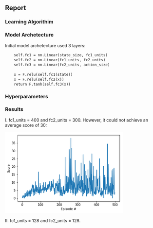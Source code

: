 ## Report

### Learning Algorithim

### Model Archetecture

Initial model archetecture used 3 layers:

        self.fc1 = nn.Linear(state_size, fc1_units)
        self.fc2 = nn.Linear(fc1_units, fc2_units)
        self.fc3 = nn.Linear(fc2_units, action_size)
        
        x = F.relu(self.fc1(state))
        x = F.relu(self.fc2(x))
        return F.tanh(self.fc3(x))
        
### Hyperparameters

### Results

I.  fc1_units = 400 and fc2_units = 300.  However, it could not achieve an average score of 30:

![alt text](first_attempt.png "Result I")

II.  fc1_units = 128 and fc2_units = 128.
